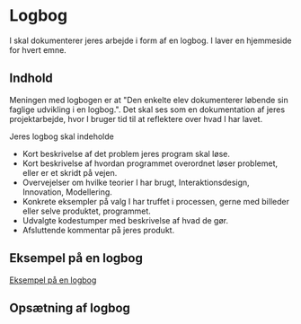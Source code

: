 # Logbog
I skal dokumenterer jeres arbejde i form af en logbog. I laver en hjemmeside for hvert emne.

## Indhold
Meningen med logbogen er at "Den enkelte elev dokumenterer løbende sin faglige udvikling i en logbog.". Det skal ses som en dokumentation af jeres projektarbejde, hvor I bruger tid til at reflektere over hvad I har lavet.

Jeres logbog skal indeholde
* Kort beskrivelse af det problem jeres program skal løse.
* Kort beskrivelse af hvordan programmet overordnet løser problemet, eller er et skridt på vejen.
* Overvejelser om hvilke teorier I har brugt, Interaktionsdesign, Innovation, Modellering.
* Konkrete eksempler på valg I har truffet i processen, gerne med billeder eller selve produktet, programmet.
* Udvalgte kodestumper med beskrivelse af hvad de gør.
* Afsluttende kommentar på jeres produkt.

## Eksempel på en logbog
[Eksempel på en logbog](https://sites.google.com/rysensteen.dk/eksempel-paa-logbog/start?authuser=1)

## Opsætning af logbog
